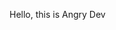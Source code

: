 Hello, this is Angry Dev

<!---
- 👋 Hi, I’m @perezloveall
- 👀 I’m interested in ...
- 🌱 I’m currently learning ...
- 💞️ I’m looking to collaborate on ...
- 📫 How to reach me ...
--->
<!---
perezloveall/perezloveall is a ✨ special ✨ repository because its `README.md` (this file) appears on your GitHub profile.
You can click the Preview link to take a look at your changes.
--->
